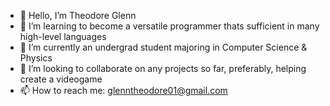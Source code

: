 - 👋 Hello, I’m Theodore Glenn
- 👀 I’m learning to become a versatile programmer thats sufficient in many high-level languages
- 🌱 I’m currently an undergrad student majoring in Computer Science & Physics
- 💞️ I’m looking to collaborate on any projects so far, preferably, helping create a videogame 
- 📫 How to reach me: glenntheodore01@gmail.com

<!---
TGlenn44/TGlenn44 is a ✨ special ✨ repository because its `README.md` (this file) appears on your GitHub profile.
You can click the Preview link to take a look at your changes.
--->
